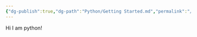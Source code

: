 ```yaml
---
{"dg-publish":true,"dg-path":"Python/Getting Started.md","permalink":"/python/getting-started/"}
---
```


Hi I am python!